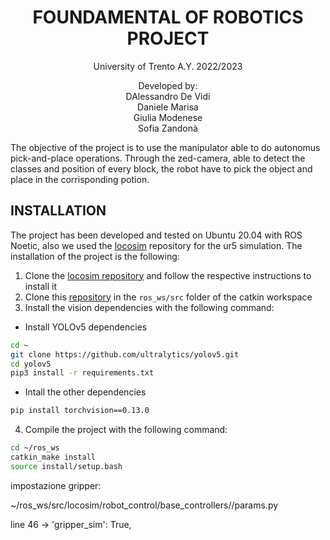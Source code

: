 <p align='center'>
    <h1 align="center">FOUNDAMENTAL OF ROBOTICS PROJECT </h1>
    <p align="center">
    University of Trento A.Y. 2022/2023
    </p>
    <p align='center'>
    Developed by:<br>
    DAlessandro De Vidi <br>
    Daniele Marisa <br>
    Giulia Modenese <br>
    Sofia Zandonà
    </p>   
</p>


The objective of the project is to use the manipulator able to do autonomus pick-and-place operations.
Through the zed-camera, able to detect the classes and position of every block, the robot have to pick the object and place in the corrisponding potion.

## INSTALLATION
The project has been developed and tested on Ubuntu 20.04 with ROS Noetic, also we used the [locosim](https://github.com/mfocchi/locosim) repository for the ur5 simulation. The installation of the project is the following:
1) Clone the [locosim repository](https://github.com/mfocchi/locosim) and follow the respective instructions to install it
2) Clone this [repository](https://github.com/aledevv/robotics_project_ur5) in the `ros_ws/src` folder of the catkin workspace
3) Install the vision dependencies with the following command:
- Install YOLOv5 dependencies
   
```BASH
cd ~
git clone https://github.com/ultralytics/yolov5.git
cd yolov5
pip3 install -r requirements.txt
```
- Intall the other dependencies
```BASH
pip install torchvision==0.13.0
```
4) Compile the project with the following command:
```BASH
cd ~/ros_ws
catkin_make install
source install/setup.bash
```


impostazione gripper:

~/ros_ws/src/locosim/robot_control/base_controllers//params.py

line 46 -> 'gripper_sim': True,  
